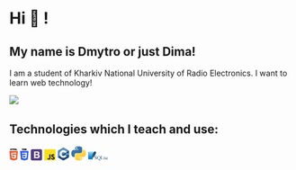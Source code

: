 # Hi 👋 !

## My name is Dmytro or just Dima!

I am a student of Kharkiv National University of Radio Electronics. I want to learn web technology! 

![](https://komarev.com/ghpvc/?username=belphin&color=green)

## Technologies which I teach and use:

<div>
  <img src ="./images/html-5.svg" alt="HTML5 logo" width="3%" title='HTML5'/>
  <img src ="./images/css-3.svg" alt="CSS3 logo" width="3%" title='CSS3'/>
  <img src ="./images/bootstrap.svg" alt="Bootstrap logo" width="4%" title='Bootstrap'/>
  <img src ="./images/javascript.svg" alt="JavaScript logo" width="4%" title='JavaScript'/>
  <img src ="./images/c.svg" alt="c++ logo" width="4%" title='c++'/>
  <img src ="./images/python.svg" alt="Python logo" width="5%" title='Python'/>
  <img src ="./images/sqlite.svg" alt="sqlite logo" width="7%" title='sqlite'/>
<div> 
 
 <br>
